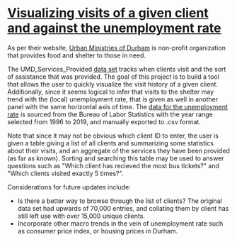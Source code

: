 # [Visualizing visits of a given client and against the unemployment rate](https://bphung.shinyapps.io/project_2/)

As per their website, [Urban Ministries of Durham](http://www.umdurham.org/) is non-profit organization that provides food and shelter to those in need.

The UMD_Services_Provided [data set](https://raw.githubusercontent.com/datasci611/bios611-projects-fall-2019-b-phung/master/project_2/data/UMD_Services_Provided_20190719.tsv) tracks when clients visit and the sort of assistance that was provided. The goal of this project is to build a tool that allows the user to quickly visualize the visit history of a given client. Additionally, since it seems logical to infer that visits to the shelter may trend with the (local) unemployment rate, that is given as well in another panel with the same horizontal axis of time. The [data for the unemployment rate](https://data.bls.gov/timeseries/LAUMT372050000000003?amp%253bdata_tool=XGtable&output_view=data&include_graphs=true) is sourced from the Bureau of Labor Statistics with the year range selected from 1996 to 2019, and manually exported to .csv format.

Note that since it may not be obvious which client ID to enter, the user is given a table giving a list of all clients and summarizing some statistics about their visits, and an aggregate of the services they have been provided (as far as known). Sorting and searching this table may be used to answer questions such as "Which client has recieved the most bus tickets?" and "Which clients visited exactly 5 times?".

Considerations for future updates include:
* Is there a better way to browse through the list of clients? The original data set had upwards of 70,000 entries, and collating them by client has still left use with over 15,000 unique clients.
* Incorporate other macro trends in the vein of unemployment rate such as consumer price index, or housing prices in Durham.
